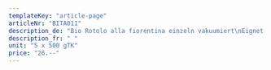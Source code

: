 ```yaml
---
templateKey: "article-page"
articleNr: "BITA011"
description_de: "Bio Rotolo alla fiorentina einzeln vakuumiert\nEignet sich für den Detail-Verkauf,\nAufgetaut 2 Wochen gekühlt haltbar"
description_fr: " "
unit: "5 x 500 gTK"
price: "26.--"
---
```

